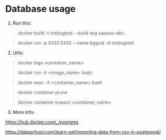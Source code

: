 # Database usage

1. Run this:

>docker build -t msbogtest --build-arg sapass=abc .

>docker run -p 5432:5432 --name bggsql -d msbogtest

2. Utils:

>docker logs <container_name>

>docker run -it <image_name> bash

>docker exec -it <container_name> bash

>docker container prune

>docker container inspect <container_name>

3. More info: 

https://hub.docker.com/_/postgres

https://dataschool.com/learn-sql/importing-data-from-csv-in-postgresql/
